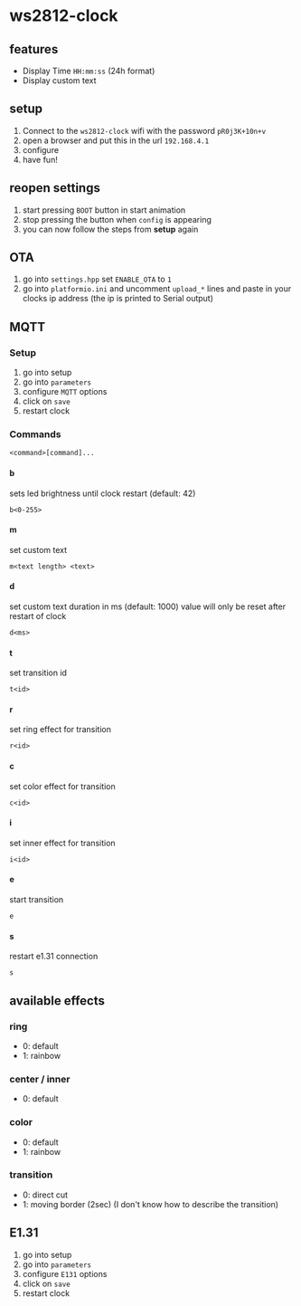 # ws2812-clock

## features

* Display Time `HH:mm:ss` (24h format)
* Display custom text

## setup

1. Connect to the `ws2812-clock` wifi with the password `pR0j3K+10n+v`
2. open a browser and put this in the url `192.168.4.1`
3. configure
4. have fun!

## reopen settings

1. start pressing `BOOT` button in start animation
2. stop pressing the button when `config` is appearing
3. you can now follow the steps from **setup** again

## OTA

1. go into `settings.hpp` set `ENABLE_OTA` to `1`
2. go into `platformio.ini` and uncomment `upload_*` lines and paste in your clocks ip address (the ip is printed to Serial output)

## MQTT

### Setup

1. go into setup
2. go into `parameters`
3. configure `MQTT` options
4. click on `save`
5. restart clock

### Commands

`<command>[command]...`

#### b
sets led brightness until clock restart (default: 42)

`b<0-255>`

#### m
set custom text

`m<text length> <text>`

#### d
set custom text duration in ms (default: 1000)
value will only be reset after restart of clock

`d<ms>`

#### t
set transition id

`t<id>`

#### r
set ring effect for transition

`r<id>`

#### c
set color effect for transition

`c<id>`

#### i
set inner effect for transition

`i<id>`

#### e
start transition

`e`

#### s
restart e1.31 connection

`s`

## available effects

### ring

* 0: default
* 1: rainbow

### center / inner

* 0: default

### color

* 0: default
* 1: rainbow

### transition

* 0: direct cut
* 1: moving border (2sec) (I don't know how to describe the transition)

## E1.31

1. go into setup
2. go into `parameters`
3. configure `E131` options
4. click on `save`
5. restart clock
